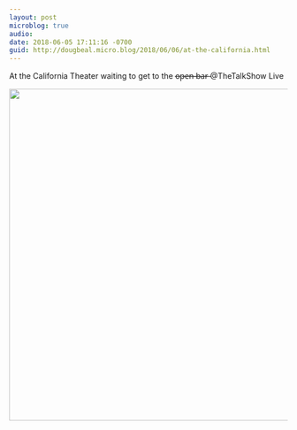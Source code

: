 ```yaml
---
layout: post
microblog: true
audio: 
date: 2018-06-05 17:11:16 -0700
guid: http://dougbeal.micro.blog/2018/06/06/at-the-california.html
---
```

At the California Theater waiting to get to the o̶p̶e̶n̶ ̶b̶a̶r̶ @TheTalkShow Live

<img src="http://micro.dougbeal.com/uploads/2018/9deb00d552.jpg" width="600" height="600" />
